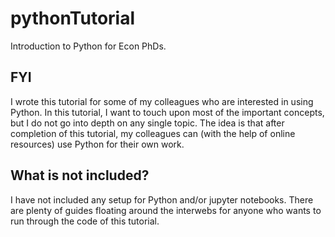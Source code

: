 # pythonTutorial
Introduction to Python for Econ PhDs.

## FYI
I wrote this tutorial for some of my colleagues who are interested in using Python. In this tutorial, I want to touch upon most of the important concepts, but I do not go into depth on any single topic. The idea is that after completion of this tutorial, my colleagues can (with the help of online resources) use Python for their own work.

## What is not included?
I have not included any setup for Python and/or jupyter notebooks. There are plenty of guides floating around the interwebs for anyone who wants to run through the code of this tutorial.
